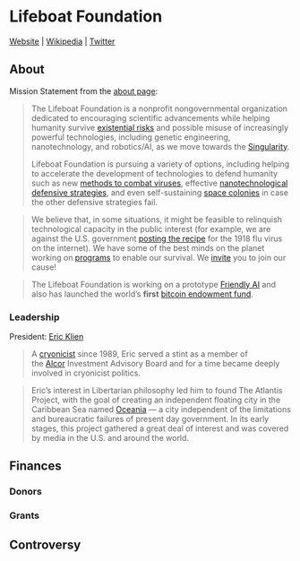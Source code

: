 # Lifeboat Foundation

[Website](https://lifeboat.com/) | [Wikipedia](https://en.wikipedia.org/wiki/Lifeboat_Foundation) |  [Twitter]()

## About

Mission Statement from the [about page](https://lifeboat.com/ex/about):

>The Lifeboat Foundation is a nonprofit nongovernmental organization dedicated to encouraging scientific advancements while helping humanity survive [existential risks](https://lifeboat.com/ex/programs) and possible misuse of increasingly powerful technologies, including genetic engineering, nanotechnology, and robotics/AI, as we move towards the [Singularity](http://en.wikipedia.org/wiki/Technological_singularity).
>
>Lifeboat Foundation is pursuing a variety of options, including helping to accelerate the development of technologies to defend humanity such as new [methods to combat viruses](https://lifeboat.com/ex/bioshield), effective [nanotechnological defensive strategies](https://lifeboat.com/ex/nanoshield), and even self-sustaining [space colonies](https://lifeboat.com/ex/arki) in case the other defensive strategies fail.

>We believe that, in some situations, it might be feasible to relinquish technological capacity in the public interest (for example, we are against the U.S. government [posting the recipe](https://www.kurzweilai.net/recipe-for-destruction) for the 1918 flu virus on the internet). We have some of the best minds on the planet working on [programs](https://lifeboat.com/ex/programs) to enable our survival. We [invite](https://lifeboat.com/docs/invitation.doc) you to join our cause!

>The Lifeboat Foundation is working on a prototype [Friendly AI](https://lifeboat.com/ai) and also has launched the world’s **first** [bitcoin endowment fund](https://lifeboat.com/ex/bitcoin).

### Leadership

President: [Eric Klien](https://lifeboat.com/ex/bios.eric.klien)
>A [cryonicist](http://alcor.org/AboutCryonics/index.html) since 1989, Eric served a stint as a member of the [Alcor](http://alcor.org/) Investment Advisory Board and for a time became deeply involved in cryonicist politics.

>Eric’s interest in Libertarian philosophy led him to found The Atlantis Project, with the goal of creating an independent floating city in the Caribbean Sea named [Oceania](http://oceania.org/) — a city independent of the limitations and bureaucratic failures of present day government. In its early stages, this project gathered a great deal of interest and was covered by media in the U.S. and around the world.

## Finances

### Donors

### Grants


## Controversy

